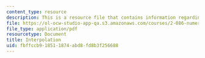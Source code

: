 ```yaml
---
content_type: resource
description: This is a resource file that contains information regarding interpolation.
file: https://ol-ocw-studio-app-qa.s3.amazonaws.com/courses/2-086-numerical-computation-for-mechanical-engineers-fall-2014/fbffccb918511874abd8fd8b3f256688_MIT2_086F14_Interpolation.pdf
file_type: application/pdf
resourcetype: Document
title: Interpolation
uid: fbffccb9-1851-1874-abd8-fd8b3f256688
---
```


